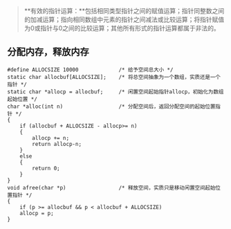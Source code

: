 > **有效的指针运算：**包括相同类型指针之间的赋值运算；指针同整数之间的加减运算；指向相同数组中元素的指针之间减法或比较运算；将指针赋值为0或指针与0之间的比较运算；其他所有形式的指针运算都属于非法的。


## 分配内存，释放内存


    #define ALLOCSIZE 10000             /* 给予空间总大小 */
    static char allocbuf[ALLOCSIZE];    /* 将总空间抽象为一个数组，实质还是一个指针 */
    static char *allocp = allocbuf;     /* 闲置空间起始指针allocp，初始化为数组起始位置 */
    char *alloc(int n)                  /* 分配空间后，返回分配空间的起始位置指针 */
    {
        if (allocbuf + ALLOCSIZE - allocp>= n)
        { 
            allocp += n;
            return allocp-n;
        }
        else
        {
            return 0;
        }
    }
    void afree(char *p)                 /* 释放空间，实质只是移动闲置空间起始位置指针 */
    {
        if (p >= allocbuf && p < allocbuf + ALLOCSIZE)
        allocp = p;
    }




    